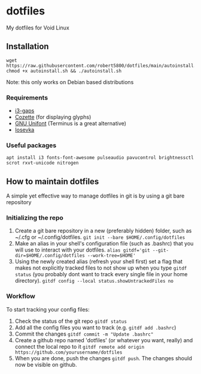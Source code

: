 # dotfiles
My dotfiles for Void Linux

## Installation

```
wget https://raw.githubusercontent.com/robert5800/dotfiles/main/autoinstall.sh
chmod +x autoinstall.sh && ./autoinstall.sh
```
Note: this only works on Debian based distributions

### Requirements
- [i3-gaps](https://github.com/Airblader/i3)
- [Cozette](https://github.com/slavfox/Cozette) (for displaying glyphs)
- [GNU Unifont](http://unifoundry.com/unifont/index.html) (Terminus is a great alternative)
- [Iosevka](https://typeof.net/Iosevka/)

### Useful packages

``apt install i3 fonts-font-awesome pulseaudio pavucontrol brightnessctl scrot rxvt-unicode nitrogen``

## How to maintain dotfiles
A simple yet effective way to manage dotfiles in git is by using a git bare repository

### Initializing the repo
1. Create a git bare repository in a new (preferably hidden) folder, such as ~/.cfg or ~/.config/dotfiles. ``git init --bare $HOME/.config/dotfiles``
2. Make an alias in your shell's configuration file (such as .bashrc) that you will use to interact with your dotfiles. ``alias gitdf='git --git-dir=$HOME/.config/dotfiles --work-tree=$HOME'``
3. Using the newly created alias (refresh your shell first) set a flag that makes not explicitly tracked files to not show up when you type `gitdf status` (you probably dont want to track every single file in your home directory). ``gitdf config --local status.showUntrackedFiles no``

### Workflow
To start tracking your config files:
1. Check the status of the git repo `gitdf status`
2. Add all the config files you want to track (e.g. `gitdf add .bashrc`)
3. Commit the changes `gitdf commit -m "Update .bashrc"`
4. Create a github repo named 'dotfiles' (or whatever you want, really) and connect the local repo to it `gitdf remote add origin https://github.com/yourusername/dotfiles`
6. When you are done, push the changes `gitdf push`. The changes should now be visible on github.
